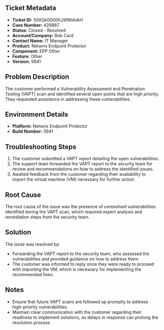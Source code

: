 ## Ticket Metadata
- **Ticket ID:** 500Qk00000JWNhhIAH
- **Case Number:** 429887
- **Status:** Closed - Resolved
- **Account/Company:** Bob Card
- **Contact Name:** IT Manager
- **Product:** Netwrix Endpoint Protector
- **Component:** EPP Other
- **Feature:** Other
- **Version:** 5941

## Problem Description
The customer performed a Vulnerability Assessment and Penetration Testing (VAPT) scan and identified several open points that are high priority. They requested assistance in addressing these vulnerabilities.

## Environment Details
- **Platform:** Netwrix Endpoint Protector
- **Build Number:** 5941

## Troubleshooting Steps
1. The customer submitted a VAPT report detailing the open vulnerabilities.
2. The support team forwarded the VAPT report to the security team for review and recommendations on how to address the identified issues.
3. Awaited feedback from the customer regarding their availability to import the virtual machine (VM) necessary for further action.

## Root Cause
The root cause of the issue was the presence of unresolved vulnerabilities identified during the VAPT scan, which required expert analysis and remediation steps from the security team.

## Solution
The issue was resolved by:
- Forwarding the VAPT report to the security team, who assessed the vulnerabilities and provided guidance on how to address them.
- The customer was informed to reply once they were ready to proceed with importing the VM, which is necessary for implementing the recommended fixes.

## Notes
- Ensure that future VAPT scans are followed up promptly to address high-priority vulnerabilities.
- Maintain clear communication with the customer regarding their readiness to implement solutions, as delays in response can prolong the resolution process.